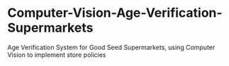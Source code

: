 # Computer-Vision-Age-Verification-Supermarkets
Age Verification System for Good Seed Supermarkets, using Computer Vision to implement store policies
